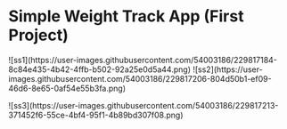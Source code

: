 # Simple Weight Track App (First Project)
<p float= "left">
![ss1](https://user-images.githubusercontent.com/54003186/229817184-8c84e435-4b42-4ffb-b502-92a25e0d5a44.png)
![ss2](https://user-images.githubusercontent.com/54003186/229817206-804d50b1-ef09-46d6-8e65-0af54e55b3fa.png)
</p>
 ![ss3](https://user-images.githubusercontent.com/54003186/229817213-371452f6-55ce-4bf4-95f1-4b89bd307f08.png)
